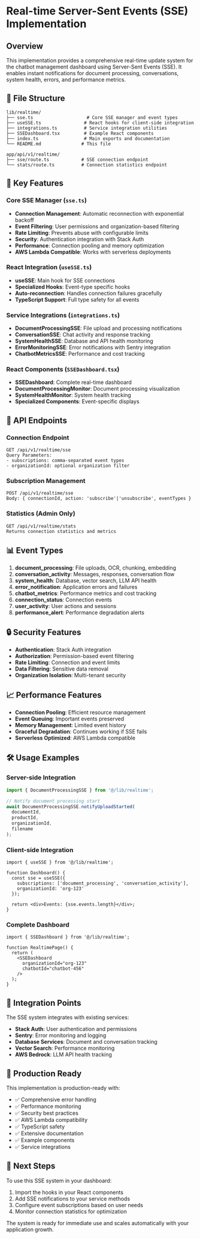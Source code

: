 # Real-time Server-Sent Events (SSE) Implementation

## Overview

This implementation provides a comprehensive real-time update system for the chatbot management dashboard using Server-Sent Events (SSE). It enables instant notifications for document processing, conversations, system health, errors, and performance metrics.

## 📁 File Structure

```
lib/realtime/
├── sse.ts                    # Core SSE manager and event types
├── useSSE.ts                # React hooks for client-side integration
├── integrations.ts          # Service integration utilities
├── SSEDashboard.tsx         # Example React components
├── index.ts                 # Main exports and documentation
└── README.md               # This file

app/api/v1/realtime/
├── sse/route.ts            # SSE connection endpoint
└── stats/route.ts          # Connection statistics endpoint
```

## 🚀 Key Features

### Core SSE Manager (`sse.ts`)
- **Connection Management**: Automatic reconnection with exponential backoff
- **Event Filtering**: User permissions and organization-based filtering
- **Rate Limiting**: Prevents abuse with configurable limits
- **Security**: Authentication integration with Stack Auth
- **Performance**: Connection pooling and memory optimization
- **AWS Lambda Compatible**: Works with serverless deployments

### React Integration (`useSSE.ts`)
- **useSSE**: Main hook for SSE connections
- **Specialized Hooks**: Event-type specific hooks
- **Auto-reconnection**: Handles connection failures gracefully
- **TypeScript Support**: Full type safety for all events

### Service Integrations (`integrations.ts`)
- **DocumentProcessingSSE**: File upload and processing notifications
- **ConversationSSE**: Chat activity and response tracking
- **SystemHealthSSE**: Database and API health monitoring
- **ErrorMonitoringSSE**: Error notifications with Sentry integration
- **ChatbotMetricsSSE**: Performance and cost tracking

### React Components (`SSEDashboard.tsx`)
- **SSEDashboard**: Complete real-time dashboard
- **DocumentProcessingMonitor**: Document processing visualization
- **SystemHealthMonitor**: System health tracking
- **Specialized Components**: Event-specific displays

## 🔧 API Endpoints

### Connection Endpoint
```
GET /api/v1/realtime/sse
Query Parameters:
- subscriptions: comma-separated event types
- organizationId: optional organization filter
```

### Subscription Management
```
POST /api/v1/realtime/sse
Body: { connectionId, action: 'subscribe'|'unsubscribe', eventTypes }
```

### Statistics (Admin Only)
```
GET /api/v1/realtime/stats
Returns connection statistics and metrics
```

## 📊 Event Types

1. **document_processing**: File uploads, OCR, chunking, embedding
2. **conversation_activity**: Messages, responses, conversation flow
3. **system_health**: Database, vector search, LLM API health
4. **error_notification**: Application errors and failures
5. **chatbot_metrics**: Performance metrics and cost tracking
6. **connection_status**: Connection events
7. **user_activity**: User actions and sessions
8. **performance_alert**: Performance degradation alerts

## 🔒 Security Features

- **Authentication**: Stack Auth integration
- **Authorization**: Permission-based event filtering
- **Rate Limiting**: Connection and event limits
- **Data Filtering**: Sensitive data removal
- **Organization Isolation**: Multi-tenant security

## 📈 Performance Features

- **Connection Pooling**: Efficient resource management
- **Event Queuing**: Important events preserved
- **Memory Management**: Limited event history
- **Graceful Degradation**: Continues working if SSE fails
- **Serverless Optimized**: AWS Lambda compatible

## 🛠 Usage Examples

### Server-side Integration
```typescript
import { DocumentProcessingSSE } from '@/lib/realtime';

// Notify document processing start
await DocumentProcessingSSE.notifyUploadStarted(
  documentId,
  productId,
  organizationId,
  filename
);
```

### Client-side Integration
```tsx
import { useSSE } from '@/lib/realtime';

function Dashboard() {
  const sse = useSSE({
    subscriptions: ['document_processing', 'conversation_activity'],
    organizationId: 'org-123'
  });

  return <div>Events: {sse.events.length}</div>;
}
```

### Complete Dashboard
```tsx
import { SSEDashboard } from '@/lib/realtime';

function RealtimePage() {
  return (
    <SSEDashboard
      organizationId="org-123"
      chatbotId="chatbot-456"
    />
  );
}
```

## 🔌 Integration Points

The SSE system integrates with existing services:

- **Stack Auth**: User authentication and permissions
- **Sentry**: Error monitoring and logging
- **Database Services**: Document and conversation tracking
- **Vector Search**: Performance monitoring
- **AWS Bedrock**: LLM API health tracking

## 🎯 Production Ready

This implementation is production-ready with:

- ✅ Comprehensive error handling
- ✅ Performance monitoring
- ✅ Security best practices
- ✅ AWS Lambda compatibility
- ✅ TypeScript safety
- ✅ Extensive documentation
- ✅ Example components
- ✅ Service integrations

## 📝 Next Steps

To use this SSE system in your dashboard:

1. Import the hooks in your React components
2. Add SSE notifications to your service methods
3. Configure event subscriptions based on user needs
4. Monitor connection statistics for optimization

The system is ready for immediate use and scales automatically with your application growth.